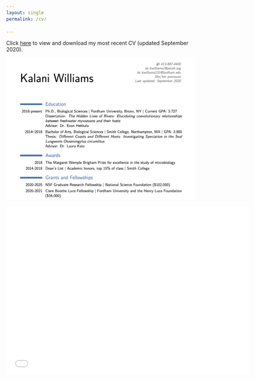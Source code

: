 ```yaml
---
layout: single
permalink: /cv/

---
```


 Click [here](/assets/pdfs/KW_CV_092220.pdf) to view and download my most recent CV (updated September 2020).
 
 ![CV](/assets/images/KW_CV_092220.png)
 
 <iframe seamless frameborder="0" src="/assets/pdfs/KW_CV_092220.pdf" width = '650' height = '450' scrolling='yes' ></iframe>
